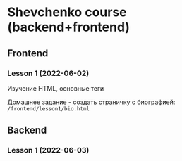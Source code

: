 # Shevchenko course (backend+frontend)

## Frontend

### Lesson 1 (2022-06-02) 

Изучение HTML, основные теги

Домашнее задание - создать страничку с биографией: ``/frontend/lesson1/bio.html``

## Backend

### Lesson 1 (2022-06-03) 